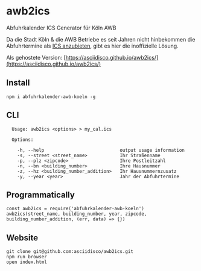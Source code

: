 # awb2ics

Abfuhrkalender ICS Generator für Köln AWB

Da die Stadt Köln & die AWB Betriebe es seit Jahren nicht hinbekommen die Abfuhrtermine
als [ICS anzubieten](https://www.offenedaten-koeln.de/anfragen/abfuhrtermine-im-ical-format), gibt es hier die inoffizielle Lösung.

Als gehostete Version: [https://asciidisco.github.io/awb2ics/](https://asciidisco.github.io/awb2ics/)

## Install

```
npm i abfuhrkalender-awb-koeln -g
```

## CLI

```
  Usage: awb2ics <options> > my_cal.ics

  Options:

    -h, --help                            output usage information
    -s, --street <street_name>            Ihr Straßenname
    -p, --plz <zipcode>                   Ihre Postleitzahl
    -n, --bn <building_number>            Ihre Hausnummer
    -z, --hz <building_number_addition>   Ihr Hausnummernzusatz  
    -y, --year <year>                     Jahr der Abfuhrtermine
```

## Programmatically

```
const awb2ics = require('abfuhrkalender-awb-koeln')
awb2ics(street_name, building_number, year, zipcode, building_number_addition, (err, data) => {})
```

## Website

```
git clone git@github.com:asciidisco/awb2ics.git
npm run browser
open index.html 
```